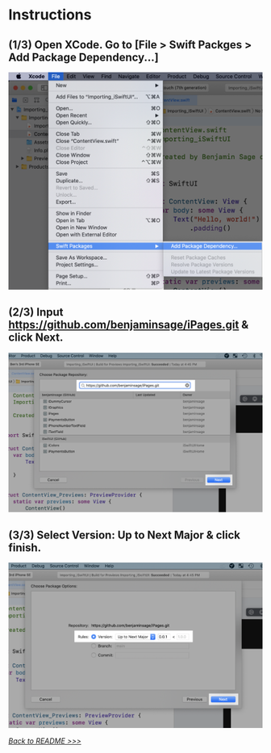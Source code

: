 # Instructions

## **(1/3)** Open XCode. Go to [File > Swift Packges > Add Package Dependency...]
![](instructions/instructions-1.png)

## (2/3) Input https://github.com/benjaminsage/iPages.git & click Next.
![](instructions/instructions-2-iPages.png)

## (3/3) Select Version: Up to Next Major & click finish.
![](instructions/instructions-3-iPages.png)



[*Back to README >>>*](https://github.com/benjaminsage/iPages)
